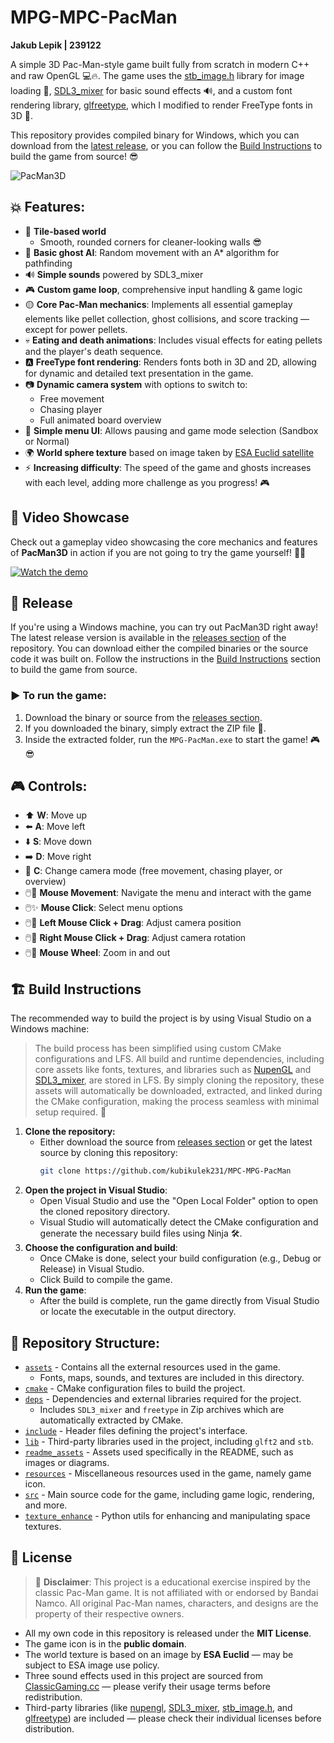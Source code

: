 # MPG-MPC-PacMan

**Jakub Lepik | 239122**

A simple 3D Pac-Man-style game built fully from scratch in modern C++ and raw OpenGL 💻🔥. The game uses the [stb_image.h](https://github.com/nothings/stb) library for image loading 📸, [SDL3_mixer](https://wiki.libsdl.org/SDL3_mixer/FrontPage) for basic sound effects 🔊, and a custom font rendering library, [glfreetype](https://github.com/benhj/glfreetype), which I modified to render FreeType fonts in 3D 🎨.

This repository provides compiled binary for Windows, which you can download from the [latest release](https://github.com/kubikulek231/MPC-MPG-PacMan/releases/tag/v1.0.0), or you can follow the [Build Instructions](https://github.com/kubikulek231/MPC-MPG-PacMan?tab=readme-ov-file#%EF%B8%8F-build-instructions) to build the game from source! 😎

![PacMan3D](readme_assets/screenshot3.png)

## 💥 Features:
- 🧱 **Tile-based world**  
  - Smooth, rounded corners for cleaner-looking walls 😎
- 👻 **Basic ghost AI**: Random movement with an A* algorithm for pathfinding
- 🔊 **Simple sounds** powered by SDL3_mixer
- 🎮 **Custom game loop**, comprehensive input handling & game logic
- 🟡 **Core Pac-Man mechanics**: Implements all essential gameplay elements like pellet collection, ghost collisions, and score tracking — except for power pellets.
- 💀 **Eating and death animations**: Includes visual effects for eating pellets and the player's death sequence.
- 🅰️ **FreeType font rendering**: Renders fonts both in 3D and 2D, allowing for dynamic and detailed text presentation in the game.
- 📷 **Dynamic camera system** with options to switch to:
  - Free movement
  - Chasing player
  - Full animated board overview
- 📜 **Simple menu UI**: Allows pausing and game mode selection (Sandbox or Normal)
- 🌍 **World sphere texture** based on image taken by [ESA Euclid satellite](https://euclid.caltech.edu/image/euclid20250319k-euclid-deep-field-fornax-preview)
- ⚡ **Increasing difficulty**: The speed of the game and ghosts increases with each level, adding more challenge as you progress! 🎮

## 🎥 Video Showcase
Check out a gameplay video showcasing the core mechanics and features of **PacMan3D** in action if you are not going to try the game yourself! 🎥✨

[![Watch the demo](https://img.youtube.com/vi/1BpC74aqoxY/0.jpg)](https://youtu.be/1BpC74aqoxY)


## 🚀 Release
If you're using a Windows machine, you can try out PacMan3D right away! The latest release version is available in the [releases section](https://github.com/kubikulek231/MPC-MPG-PacMan/releases/tag/v1.0.0) of the repository. You can download either the compiled binaries or the source code it was built on. Follow the instructions in the [Build Instructions](#⚙️-build-instructions) section to build the game from source.

### ▶️ To run the game:
1. Download the binary or source from the [releases section](https://github.com/kubikulek231/MPC-MPG-PacMan/releases/tag/v1.0.0).
2. If you downloaded the binary, simply extract the ZIP file 📂.
3. Inside the extracted folder, run the `MPG-PacMan.exe` to start the game! 🎮😎

## 🎮 Controls:
- ⬆️ **W**: Move up
- ⬅️ **A**: Move left
- ⬇️ **S**: Move down
- ➡️ **D**: Move right
- 🎥 **C**: Change camera mode (free movement, chasing player, or overview)
- 🖱️💫 **Mouse Movement**: Navigate the menu and interact with the game
- 🖱️✨ **Mouse Click**: Select menu options
- 🖱️🔄 **Left Mouse Click + Drag**: Adjust camera position
- 🖱️🔁 **Right Mouse Click + Drag**: Adjust camera rotation
- 🖱️🎯 **Mouse Wheel**: Zoom in and out

## 🏗️ Build Instructions

The recommended way to build the project is by using Visual Studio on a Windows machine:
> The build process has been simplified using custom CMake configurations and LFS. All build and runtime dependencies, including core assets like fonts, textures, and libraries such as [NupenGL](https://www.nuget.org/packages/nupengl.core) and [SDL3_mixer](https://wiki.libsdl.org/SDL3_mixer/FrontPage), are stored in LFS. By simply cloning the repository, these assets will automatically be downloaded, extracted, and linked during the CMake configuration, making the process seamless with minimal setup required. 🚀

1. **Clone the repository:**
    - Either download the source from [releases section](https://github.com/kubikulek231/MPC-MPG-PacMan/releases/tag/v1.0.0) or get the latest source by cloning this repository:
        ```bash
        git clone https://github.com/kubikulek231/MPC-MPG-PacMan
        ```
2. **Open the project in Visual Studio**:
    - Open Visual Studio and use the "Open Local Folder" option to open the cloned repository directory.
    - Visual Studio will automatically detect the CMake configuration and generate the necessary build files using Ninja 🛠️.
3. **Choose the configuration and build**:
    - Once CMake is done, select your build configuration (e.g., Debug or Release) in Visual Studio.
    - Click Build to compile the game.
4. **Run the game**:
    - After the build is complete, run the game directly from Visual Studio or locate the executable in the output directory.

## 📂 Repository Structure:
- [`assets`](assets) - Contains all the external resources used in the game.
  - Fonts, maps, sounds, and textures are included in this directory.
- [`cmake`](cmake) - CMake configuration files to build the project.
- [`deps`](deps) - Dependencies and external libraries required for the project.
  - Includes `SDL3_mixer` and `freetype` in Zip archives which are automatically extracted by CMake.
- [`include`](include) - Header files defining the project's interface.
- [`lib`](lib) - Third-party libraries used in the project, including `glft2` and `stb`.
- [`readme_assets`](readme_assets) - Assets used specifically in the README, such as images or diagrams.
- [`resources`](resources) - Miscellaneous resources used in the game, namely game icon.
- [`src`](src) - Main source code for the game, including game logic, rendering, and more.
- [`texture_enhance`](texture_enhance) - Python utils for enhancing and manipulating space textures.

## 📄 License
> 📝 **Disclaimer**: This project is a educational exercise inspired by the classic Pac-Man game. It is not affiliated with or endorsed by Bandai Namco. All original Pac-Man names, characters, and designs are the property of their respective owners.

- All my own code in this repository is released under the **MIT License**.
- The game icon is in the **public domain**.
- The world texture is based on an image by **ESA Euclid** — may be subject to ESA image use policy.
- Three sound effects used in this project are sourced from [ClassicGaming.cc](https://classicgaming.cc/classics/pac-man/sounds) — please verify their usage terms before redistribution.
- Third-party libraries (like [nupengl](https://www.nuget.org/packages/nupengl.core), [SDL3_mixer](https://wiki.libsdl.org/SDL3_mixer/FrontPage), [stb_image.h](https://github.com/nothings/stb), and [glfreetype](https://github.com/benhj/glfreetype)) are included — please check their individual licenses before distribution.

